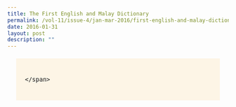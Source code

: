 ```yaml
---
title: The First English and Malay Dictionary
permalink: /vol-11/issue-4/jan-mar-2016/first-english-and-malay-dictionary
date: 2016-01-31
layout: post
description: ""
---
```

<span style="background-colour: #fdf5e6; padding: 20px; margin: 20px; background:#fdf5e6; display:block; font-size:1rem; line-height:1.5rem;"> 

	</span>